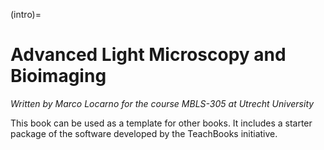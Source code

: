 (intro)=
# Advanced Light Microscopy and Bioimaging

_Written by Marco Locarno for the course MBLS-305 at Utrecht University_

This book can be used as a template for other books. It includes a starter package of the software developed by the TeachBooks initiative.
